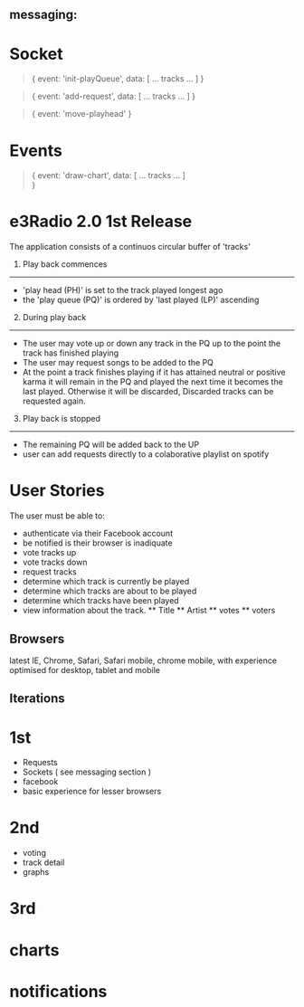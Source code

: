 
## messaging:

# Socket

> {
>	event: 'init-playQueue',
>	data: [ ... tracks ... ]
> }

> {
> 	event: 'add-request',
> 	data: [ ... tracks ... ]
> }

> {
> 	event: 'move-playhead'
> }

# Events

> {
> 	event: 'draw-chart',
>	data: [ ... tracks ... ] 	
> }

e3Radio 2.0 1st Release
====================

The application consists of a continuos circular buffer of 'tracks' 

1. Play back commences
---------------------

* 'play head (PH)' is set to the track played longest ago
* the 'play queue (PQ)' is ordered by 'last played (LP)' ascending 

2. During play back
---------------------

* The user may vote up or down any track in the PQ up to the point the track has finished playing
* The user may request songs to be added to the PQ
* At the point a track finishes playing if it has attained neutral or positive karma it will remain in the PQ and played the next time it becomes the last played. Otherwise it will be discarded, Discarded tracks can be requested again. 

3. Play back is stopped
---------------------

* The remaining PQ will be added back to the UP 
* user can add requests directly to a colaborative playlist on spotify

User Stories
====================

The user must be able to:

* authenticate via their Facebook account
* be notified is their browser is inadiquate 
* vote tracks up
* vote tracks down
* request tracks
* determine which track is currently be played
* determine which tracks are about to be played
* determine which tracks have been played
* view information about the track. 
** Title
** Artist
** votes 
** voters

## Browsers
latest IE, Chrome, Safari, Safari mobile, chrome mobile, with experience optimised for desktop, tablet and mobile

## Iterations

# 1st
* Requests
* Sockets ( see messaging section )
* facebook
* basic experience for lesser browsers

# 2nd
* voting
* track detail
* graphs

# 3rd 
# charts
# notifications
